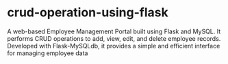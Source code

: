# crud-operation-using-flask
A web-based Employee Management Portal built using Flask and MySQL. It performs CRUD operations to add, view, edit, and delete employee records. Developed with Flask-MySQLdb, it provides a simple and efficient interface for managing employee data
